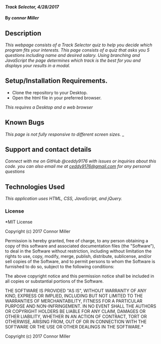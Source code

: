 #### _Track Selector, 4/28/2017_

#### By _connor Miller_

## Description

_This webpage consists of a Track Selector quiz to help you decide which program fits your interests. This page consists of a quiz that asks you 5 questions including name and desired salary. Using branching and JavaScript the page determines which track is the best for you and displays your results in a modal._

## Setup/Installation Requirements.

* Clone the repository to your Desktop.
* Open the html file in your preferred browser.

_This requires a Desktop and a web browser_

## Known Bugs
_This page is not fully responsive to different screen sizes._
_
## Support and contact details

_Connect with me on GitHub @ceddy9176 with issues or inquiries about this code._
_you can also email me at ceddy9176@gmail.com for any personal questions_
## Technologies Used

_This application uses HTML, CSS, JavaScript, and jQuery._

### License

*MIT License

Copyright (c) 2017 Connor Miller

Permission is hereby granted, free of charge, to any person obtaining a copy of this software and associated documentation files (the "Software"), to deal in the Software without restriction, including without limitation the rights to use, copy, modify, merge, publish, distribute, sublicense, and/or sell copies of the Software, and to permit persons to whom the Software is furnished to do so, subject to the following conditions:

The above copyright notice and this permission notice shall be included in all copies or substantial portions of the Software.

THE SOFTWARE IS PROVIDED "AS IS", WITHOUT WARRANTY OF ANY KIND, EXPRESS OR IMPLIED, INCLUDING BUT NOT LIMITED TO THE WARRANTIES OF MERCHANTABILITY, FITNESS FOR A PARTICULAR PURPOSE AND NON-INFRINGEMENT. IN NO EVENT SHALL THE AUTHORS OR COPYRIGHT HOLDERS BE LIABLE FOR ANY CLAIM, DAMAGES OR OTHER LIABILITY, WHETHER IN AN ACTION OF CONTRACT, TORT OR OTHERWISE, ARISING FROM, OUT OF OR IN CONNECTION WITH THE SOFTWARE OR THE USE OR OTHER DEALINGS IN THE SOFTWARE.*

Copyright (c) 2017 Connor Miller
